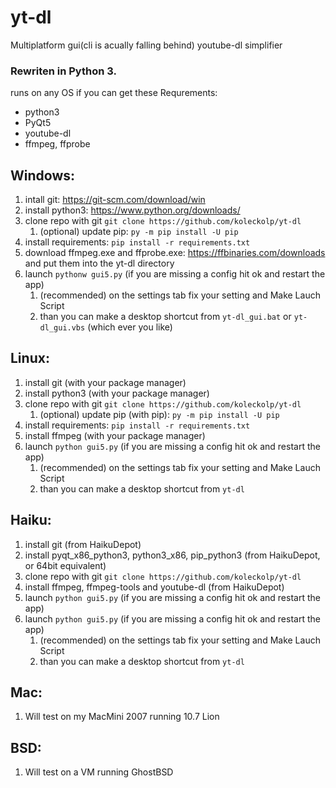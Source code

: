 # yt-dl
Multiplatform gui(cli is acually falling behind) youtube-dl simplifier

### Rewriten in Python 3.

runs on any OS if you can get these
Requrements:
+ python3
+ PyQt5
+ youtube-dl
+ ffmpeg, ffprobe

## Windows:
1. intall git: https://git-scm.com/download/win
2. install python3: https://www.python.org/downloads/
3. clone repo with git `git clone https://github.com/koleckolp/yt-dl`
    1. \(optional) update pip: `py -m pip install -U pip`
4. install requirements: `pip install -r requirements.txt`
5. download ffmpeg.exe and ffprobe.exe: https://ffbinaries.com/downloads and put them into the yt-dl directory
6. launch `pythonw gui5.py` (if you are missing a config hit ok and restart the app)
    1. \(recommended) on the settings tab fix your setting and Make Lauch Script
    2. than you can make a desktop shortcut from `yt-dl_gui.bat` or `yt-dl_gui.vbs` (which ever you like)

## Linux:
1. install git (with your package manager)
2. install python3 (with your package manager)
3. clone repo with git `git clone https://github.com/koleckolp/yt-dl`
    1. \(optional) update pip (with pip): `py -m pip install -U pip`
4. install requirements: `pip install -r requirements.txt`
5. install ffmpeg (with your package manager)
6. launch `python gui5.py` (if you are missing a config hit ok and restart the app)
    1. \(recommended) on the settings tab fix your setting and Make Lauch Script
    2. than you can make a desktop shortcut from `yt-dl`

## Haiku:
1. install git (from HaikuDepot)
2. install pyqt_x86_python3, python3_x86, pip_python3 (from HaikuDepot, or 64bit equivalent)
3. clone repo with git `git clone https://github.com/koleckolp/yt-dl`
4. install ffmpeg, ffmpeg-tools and youtube-dl (from HaikuDepot)
5. launch `python gui5.py` (if you are missing a config hit ok and restart the app)
6. launch `python gui5.py` (if you are missing a config hit ok and restart the app)
    1. \(recommended) on the settings tab fix your setting and Make Lauch Script
    2. than you can make a desktop shortcut from `yt-dl`

## Mac:
1. Will test on my MacMini 2007 running 10.7 Lion

## BSD:
1. Will test on a VM running GhostBSD
